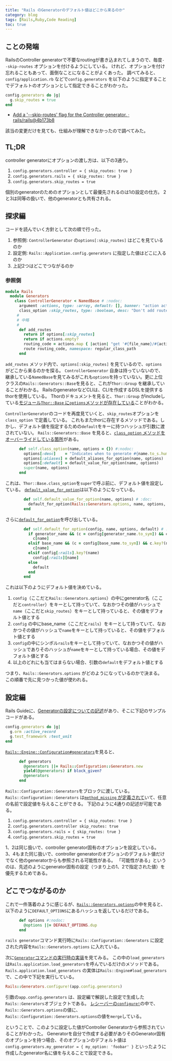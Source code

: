 ```yaml
---
title: "Rails のGeneratorのデフォルト値はどこから来るのか"
category: blog
tags: [Rails,Ruby,Code Reading]
toc: true
---
```



## ことの発端

RailsのController generatorで不要なroutingが書き込まれてしまうので、毎度`--skip-routes` オプションを付けるようにしている。
けれど、オプションを付け忘れることもあって、面倒なことになることがよくあった。
調べてみると、 `config/application.rb` などで`config.generators` を以下のように指定することでデフォルトのオプションとして指定できることがわかった。

```ruby
config.generators do |g|
  g.skip_routes = true
end
```

- [Add a '--skip-routes' flag for the Controller generator. · rails/rails@4b173b8](https://github.com/rails/rails/commit/4b173b8ed90cb409c1cdfb922914b41b5e212cb6)

該当の変更だけを見ても、仕組みが理解できなかったので調べてみた。

## TL;DR

controller generatorにオプションの渡し方は、以下の3通り。

1. `config.generators.controller = { skip_routes: true }`
2. `config.generators.rails = { skip_routes: true }`
3. `config.generators.skip_routes = true`

個別のgeneratorのためのオプションとして最優先されるのは1の設定の仕方。
2と3は同等の扱いで、他のgeneratorとも共有される。

## 探求編

コードを読んでいく方針として次の順で行った。

1. 参照側: `ControllerGenerator` の`options[:skip_routes]` はどこを見ているのか
2. 設定側: `Rails::Application.config.generators` に指定した値はどこに入るのか
3. 上記2つはどこでつながるのか

### 参照側

```ruby
module Rails
  module Generators
    class ControllerGenerator < NamedBase # :nodoc:
      argument :actions, type: :array, default: [], banner: "action action"
      class_option :skip_routes, type: :boolean, desc: "Don't add routes to config/routes.rb."
     #
     # 中略
     #
      def add_routes
        return if options[:skip_routes]
        return if actions.empty?
        routing_code = actions.map { |action| "get '#{file_name}/#{action}'" }.join("\n")
        route routing_code, namespace: regular_class_path
      end
```

`add_routes` メソッド内で、`options[:skip_routes]` を見ているので、`options` がどこから来るのかを探る。
`ControllerGenerator` 自身は持っていないので、継承している`NamedBase`を見てみるがこれも`options`を持っていない。更に上位クラスの`Rails::Generators::Base`を見ると、これが`Thor::Group` を継承していることがわかる。
RailsのgeneratorなどCLIは、CLIを作成するDSLを提供するthorを使用している。
Thorのドキュメントを見ると、`Thor::Group` がincludeしている[モジュール`Thor::Base` に`options`メソッドが存在している](https://rubydoc.info/github/wycats/thor/master/Thor%2FBase:options)ことがわかる。

`ControllerGenerator`のコードを再度見ていくと、`skip_routes`オプションを`class_option` で定義している。
これもまたthorに存在するメソッドである。しかし、デフォルト値を指定するための`default`をキーに持つハッシュが引数に渡されていない。
`Rails::Generators::Base` を見ると、[`class_option` メソッドをオーバーライドしている箇所](https://github.com/rails/rails/blob/157920aead96865e3135f496c09ace607d5620dc/railties/lib/rails/generators/base.rb#L207-L212)がある。

```ruby
      def self.class_option(name, options = {}) #:nodoc:
        options[:desc]    = "Indicates when to generate #{name.to_s.humanize.downcase}" unless options.key?(:desc)
        options[:aliases] = default_aliases_for_option(name, options)
        options[:default] = default_value_for_option(name, options)
        super(name, options)
      end
```

これは、`Thor::Base.class_option`を`super`で呼ぶ前に、デフォルト値を設定している。
[`default_value_for_option`](https://github.com/rails/rails/blob/157920aead96865e3135f496c09ace607d5620dc/railties/lib/rails/generators/base.rb#L344-L346)は以下のようになっている。

```ruby
        def self.default_value_for_option(name, options) # :doc:
          default_for_option(Rails::Generators.options, name, options, options[:default])
        end
```

さらに[`default_for_option`](https://github.com/rails/rails/blob/157920aead96865e3135f496c09ace607d5620dc/railties/lib/rails/generators/base.rb#L354-L365)を呼び出している。

```ruby
        def self.default_for_option(config, name, options, default) # :doc:
          if generator_name && (c = config[generator_name.to_sym]) && c.key?(name)
            c[name]
          elsif base_name && (c = config[base_name.to_sym]) && c.key?(name)
            c[name]
          elsif config[:rails].key?(name)
            config[:rails][name]
          else
            default
          end
        end
```

これは以下のようにデフォルト値を決めている。

1. `config`（ここだと`Rails::Generators.options`）の中にgenerator名（ここだと`controller`）をキーとして持っていて、なおかつその値がハッシュで`name`（ここだと`skip_routes`）をキーとして持っていると、その値をデフォルト値とする
2. `config` の中にbase_name（ここだと`rails`）をキーとして持っていて、なおかつその値がハッシュで`name`をキーとして持っていると、その値をデフォルト値とする
3. `config`の中にシンボル`rails`をキーとして持っていて、なおかつその値がハッシュでありそのハッシュが`name`をキーとして持っている場合、その値をデフォルト値とする
4. 以上のどれにも当てはまらない場合、引数の`default`をデフォルト値とする

つまり、`Rails::Generators.options` がどのようになっているのかで決まる。
この順番で先に見つかった値が使われる。

## 設定編

Rails Guideに、[Generatorの設定についての記述](https://guides.rubyonrails.org/configuring.html#configuring-generators)があり、そこに下記のサンプルコードがある。

```ruby
config.generators do |g|
  g.orm :active_record
  g.test_framework :test_unit
end
```

[`Rails::Engine::Configuration#generators`](https://github.com/rails/rails/blob/157920aead96865e3135f496c09ace607d5620dc/railties/lib/rails/engine/configuration.rb#L32-L36)を見ると、

```ruby
      def generators
        @generators ||= Rails::Configuration::Generators.new
        yield(@generators) if block_given?
        @generators
      end
```

`Rails::Configuration::Generators`をブロックに渡している。
`Rails::Configuration::Generators` は[`method_missing` が定義されて](https://github.com/rails/rails/blob/157920aead96865e3135f496c09ace607d5620dc/railties/lib/rails/configuration.rb#L110-L128)いて、任意の名前で設定値を与えることができる。
下記のように4通りの記述が可能である。

1. `config.generators.controller = { skip_routes: true }`
2. `config.generators.controller skip_routes: true`
3. `config.generators.rails = { skip_routes: true }`
4. `config.generators.skip_routes = true`

1、2は同じ扱いで、controller generator固有のオプションを設定している。
3、4もまた同じ扱いで、controller generatorのオプションのデフォルト値だけでなく他のgeneratorからも参照される可能性がある。
「可能性がある」というのは、先述のようにgenerator固有の設定（つまり上の1、2で指定された値）を優先するためである。

## どこでつながるのか

これで一件落着のように感じるが、[`Rails::Generators.options`](https://github.com/rails/rails/blob/157920aead96865e3135f496c09ace607d5620dc/railties/lib/rails/generators.rb#L94-L96)の中を見ると、以下のように`DEFAULT_OPTIONS`にあるハッシュを返しているだけである。

```ruby
      def options #:nodoc:
        @options ||= DEFAULT_OPTIONS.dup
      end
```

`rails generator`コマンド実行時に`Rails::Configuration::Generators` に設定された内容を`Rails::Generators.options` に入れている。

次に[`Generator`コマンドの実行時の実装](https://github.com/rails/rails/blob/c0d91a4f9da10094ccdb80e34d1be42ce1016c9a/railties/lib/rails/commands/generate/generate_command.rb#L22)を見てみる。
この中の`load_generators` は`Rails.application.load_generators`を呼んでいるだけのメソッドである。
`Rails.application.load_generators` の実体は`Rails::Engine#load_generators` で、この中で下記を実行している。

```ruby
Rails::Generators.configure!(app.config.generators)
```

引数の`app.config.generators` は、設定編で解説した設定で生成した`Rails::Generators`オブジェクトである。
[レシーバーの`configure!`](https://github.com/rails/rails/blob/c0d91a4f9da10094ccdb80e34d1be42ce1016c9a/railties/lib/rails/generators.rb#L73-L82)の中で、`Rails::Generators.options`の値に、`Rails::Configuration::Generators.options`の値を`merge`している。

ということで、このように設定した値がController Generatorから参照されていることがわかった。
Generatorを自分で作成する必要がありそのGenerator固有のオプションを持つ場合、そのオプションのデフォルト値は`config.generators.my_generator = { my_option: 'foobar' }` といったように作成したgenerator名に値を与えることで設定できる。
